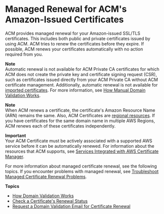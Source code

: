 # Managed Renewal for ACM's Amazon\-Issued Certificates<a name="managed-renewal"></a>

ACM provides managed renewal for your Amazon\-issued SSL/TLS certificates\. This includes both public and private certificates issued by using ACM\. ACM tries to renew the certificates before they expire\. If possible, ACM renews your certificates automatically with no action required from you\. 

**Note**  
 Automatic renewal is not available for ACM Private CA certificates for which ACM does not create the private key and certificate signing request \(CSR\), such as certificates issued directly from your ACM Private CA without ACM certificate management\. Additionally, automatic renewal is not available for [imported certificates](import-certificate.md)\. For more information, see [How Manual Domain Validation Works](http://docs.aws.amazon.com/acm/latest/userguide/how-domain-validation-works.html#how-manual-domain-validation-works)\.

**Note**  
When ACM renews a certificate, the certificate's Amazon Resource Name \(ARN\) remains the same\. Also, ACM Certificates are [regional resources](acm-regions.md)\. If you have certificates for the same domain name in multiple AWS Regions, ACM renews each of these certificates independently\.

**Important**  
Your ACM Certificate must be actively associated with a supported AWS service before it can be automatically renewed\. For information about the resources that ACM supports, see [Services Integrated with AWS Certificate Manager](acm-services.md)\. 

For more information about managed certificate renewal, see the following topics\. If you encounter problems with managed renewal, see [Troubleshoot Managed Certificate Renewal Problems](troubleshooting-renewal.md)\.

**Topics**
+ [How Domain Validation Works](how-domain-validation-works.md)
+ [Check a Certificate's Renewal Status](check-certificate-renewal-status.md)
+ [Request a Domain Validation Email for Certificate Renewal](request-domain-validation-email-for-renewal.md)